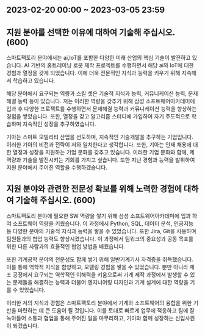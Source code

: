 ## 2023-02-20 00:00 ~ 2023-03-05 23:59

## 지원 분야를 선택한 이유에 대하여 기술해 주십시오. (600)

스마트팩토리 분야에서는 ai,IoT를 포함한 다양한 미래 산업의 핵심 기술이 발전하고 있습니다. AI 기반의 홈트레이닝 로봇 제작 프로젝트를 수행하면서 해당 ai와 IoT에 대한 경험과 열정을 갖게 되었습니다. 이에 더욱 전문적인 지식과 능력을 키우기 위해 지속해서 학습하고 있습니다.

해당 분야에서 요구되는 역량과 스킬 셋은 기술적 지식과 능력, 커뮤니케이션 능력, 문제해결 능력 등이 있습니다.
저는 이러한 역량을 갖추기 위해 삼성 소프트웨어아카데미에 입과 후 다양한 프로젝트를 수행하면서 문제해결 능력과 커뮤니케이션 능력을 향상하는 경험을 쌓았습니다. 또한, 열정을 갖고 알고리즘 스터디에 가입하여 자기 주도적으로 학습하며 지속적인 성장을 추구하였습니다.

기아는 스마트 모빌리티 산업을 선도하며, 지속적인 기술개발을 추구하는 기업입니다. 이러한 기아의 비전과 전략이 저와 일치한다고 생각합니다. 또한, 기아는 인재 채용에 대한 열정과 성장을 지원하는 기업 문화를 갖추고 있습니다. 이러한 기업 문화와 함께, 제 역량과 기술을 발전시키는 기회를 가지고 싶습니다. 또한 지닌 경험과 능력을 발휘하여 지원 분야에서 주어진 역할을 수행하겠습니다.

## 지원 분야와 관련한 전문성 확보를 위해 노력한 경험에 대하여 기술해 주십시오. (600)

스마트팩토리 분야에 필요한 SW 역량을 쌓기 위해 삼성 소프트웨어아카데미에 입과 하여 소프트웨어 역량을 키웠습니다. 이 과정에서 Python, SQL, 데이터 분석, 인공지능 등 다양한 분야의 기술적 지식과 능력을 쌓을 수 있었습니다. 또한 Jira, Git을 사용하며 팀원들과의 협업 능력도 향상시켰습니다. 이 과정에서 팀워크의 중요성과 공동 목표를 위한 다른 사람과의 효율적인 협업 방법을 배웠습니다.

또한 기계공학 분야의 전문성도 함께 쌓기 위해 일반기계기사 자격증을 취득했습니다. 이를 통해 역학적 지식을 함양하고, 모델링 경험을 쌓을 수 있었습니다. 뿐만 아니라 제조 공정에서 요구되는 역학적인 이해력을 키움으로써 기계 제작 과정에서 발생할 수 있는 문제들을 해결하는 능력과 더불어 엔지니어링 디자인과 기계 설계에 대한 역량을 기를 수 있었습니다.

이러한 저의 지식과 경험은 스마트팩토리 분야에서 기계와 소프트웨어의 융합을 위한 기반을 마련하는 데 큰 도움이 될 것입니다. 이를 토대로 빠르게 업무에 적응하고 팀에 잘 녹아들어 소통과 협업을 통해 주어진 일을 마무리하고, 기아와 함께 성장하는 신입사원이 되겠습니다.

